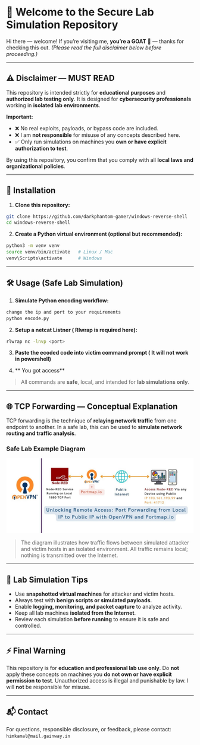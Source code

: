 # 🐐 Welcome to the Secure Lab Simulation Repository

Hi there — welcome! If you’re visiting me, **you’re a GOAT** 🐐 — thanks for checking this out.
*(Please read the full disclaimer below before proceeding.)*

---

## ⚠️ Disclaimer — MUST READ

This repository is intended strictly for **educational purposes** and **authorized lab testing only**.
It is designed for **cybersecurity professionals** working in **isolated lab environments**.

**Important:**

* ❌ No real exploits, payloads, or bypass code are included.
* ❌ I am **not responsible** for misuse of any concepts described here.
* ✅ Only run simulations on machines you **own or have explicit authorization to test**.

By using this repository, you confirm that you comply with all **local laws and organizational policies**.

---

## 💾 Installation

1. **Clone this repository:**

```bash
git clone https://github.com/darkphantom-gamer/windows-reverse-shell
cd windows-reverse-shell
```

2. **Create a Python virtual environment (optional but recommended):**

```bash
python3 -m venv venv
source venv/bin/activate   # Linux / Mac
venv\Scripts\activate      # Windows
```

---

## 🛠️ Usage (Safe Lab Simulation)

1. **Simulate Python encoding workflow:**

```bash
change the ip and port to your requirements
python encode.py 
```

2. **Setup a netcat Listner ( Rlwrap is required here):**

```bash
rlwrap nc -lnvp <port>
```

3. **Paste the ecoded code into victim command prompt ( It will not work in powershell)**

4. ** You got access**

> All commands are **safe**, local, and intended for **lab simulations only**.

---

## 🌐 TCP Forwarding — Conceptual Explanation

TCP forwarding is the technique of **relaying network traffic** from one endpoint to another.
In a safe lab, this can be used to **simulate network routing and traffic analysis**.

### Safe Lab Example Diagram

![TCP Forwarding Lab Diagram](https://raw.githubusercontent.com/darkphantom-gamer/windows-reverse-shell/refs/heads/main/tcp-forwarding.jpg)

> The diagram illustrates how traffic flows between simulated attacker and victim hosts in an isolated environment.
> All traffic remains local; nothing is transmitted over the Internet.

---

## 📝 Lab Simulation Tips

* Use **snapshotted virtual machines** for attacker and victim hosts.
* Always test with **benign scripts or simulated payloads**.
* Enable **logging, monitoring, and packet capture** to analyze activity.
* Keep all lab machines **isolated from the Internet**.
* Review each simulation **before running** to ensure it is safe and controlled.

---

## ⚡ Final Warning

This repository is for **education and professional lab use only**.
Do **not** apply these concepts on machines you **do not own or have explicit permission to test**.
Unauthorized access is illegal and punishable by law.
I will **not** be responsible for misuse.

---

## 📬 Contact

For questions, responsible disclosure, or feedback, please contact: `himkamal@mail.gainway.in`
